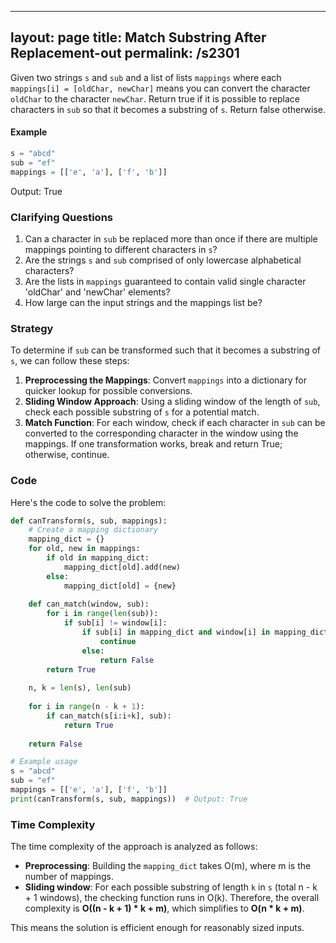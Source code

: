 
---
layout: page
title:  Match Substring After Replacement-out
permalink: /s2301
---
Given two strings `s` and `sub` and a list of lists `mappings` where each `mappings[i] = [oldChar, newChar]` means you can convert the character `oldChar` to the character `newChar`. Return true if it is possible to replace characters in `sub` so that it becomes a substring of `s`. Return false otherwise.

#### Example
```python
s = "abcd"
sub = "ef"
mappings = [['e', 'a'], ['f', 'b']]
```
Output: True

### Clarifying Questions
1. Can a character in `sub` be replaced more than once if there are multiple mappings pointing to different characters in `s`? 
2. Are the strings `s` and `sub` comprised of only lowercase alphabetical characters?
3. Are the lists in `mappings` guaranteed to contain valid single character 'oldChar' and 'newChar' elements?
4. How large can the input strings and the mappings list be?

### Strategy
To determine if `sub` can be transformed such that it becomes a substring of `s`, we can follow these steps:

1. **Preprocessing the Mappings**: Convert `mappings` into a dictionary for quicker lookup for possible conversions.
2. **Sliding Window Approach**: Using a sliding window of the length of `sub`, check each possible substring of `s` for a potential match.
3. **Match Function**: For each window, check if each character in `sub` can be converted to the corresponding character in the window using the mappings. If one transformation works, break and return True; otherwise, continue.

### Code
Here's the code to solve the problem:

```python
def canTransform(s, sub, mappings):
    # Create a mapping dictionary
    mapping_dict = {}
    for old, new in mappings:
        if old in mapping_dict:
            mapping_dict[old].add(new)
        else:
            mapping_dict[old] = {new}
    
    def can_match(window, sub):
        for i in range(len(sub)):
            if sub[i] != window[i]:
                if sub[i] in mapping_dict and window[i] in mapping_dict[sub[i]]:
                    continue
                else:
                    return False
        return True
    
    n, k = len(s), len(sub)
    
    for i in range(n - k + 1):
        if can_match(s[i:i+k], sub):
            return True
    
    return False

# Example usage
s = "abcd"
sub = "ef"
mappings = [['e', 'a'], ['f', 'b']]
print(canTransform(s, sub, mappings))  # Output: True
```

### Time Complexity
The time complexity of the approach is analyzed as follows:
- **Preprocessing**: Building the `mapping_dict` takes O(m), where m is the number of mappings.
- **Sliding window**: For each possible substring of length `k` in `s` (total n - k + 1 windows), the checking function runs in O(k).
Therefore, the overall complexity is **O((n - k + 1) * k + m)**, which simplifies to **O(n * k + m)**.

This means the solution is efficient enough for reasonably sized inputs.
